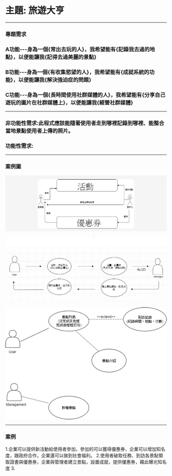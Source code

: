 # 主題: 旅遊大亨
***
### 專題需求

### A功能---身為一個{常出去玩的人}，我希望能有{記錄我去過的地點}，以便能讓我{記得去過美麗的景點}

### B功能---身為一個{有收集慾望的人}，我希望能有{成就系統的功能}，以便能讓我{解決強迫症的問題}

### C功能---身為一個{長時間使用社群媒體的人}，我希望能有{分享自己遊玩的圖片在社群媒體上}，以便能讓我{經營社群媒體}
***
### 非功能性需求:此程式應該能隨著使用者走到哪裡記錄到哪裡、能整合當地景點使用者上傳的照片。

### 功能性需求:
***
### 案例圖
![1](1.jpg "1")

![2](2.jpg "2")

![3](3.png "3")
***
### 案例
1.企業可以提供新活動給使用者參加，參加的可以獲得優惠券，企業可以增加知名度，跟政府合作，企業還可以做到社會福利。
2.使用者破取任務、到訪各景點領取證書與優惠券，企業與管理者建立景點，設置成就，提供優惠券，藉此曝光知名度
3.





